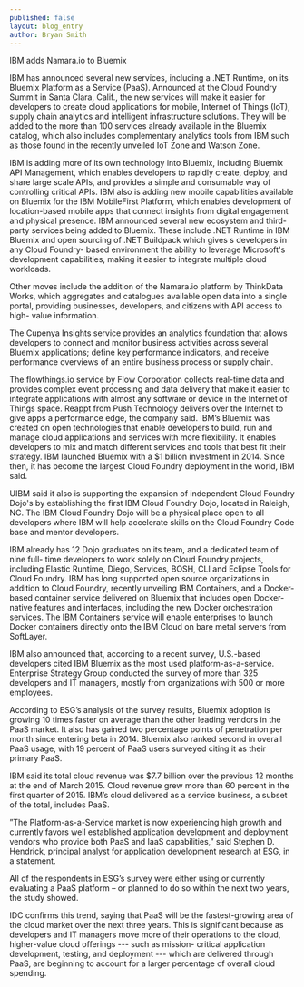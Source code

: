 ```yaml
---
published: false
layout: blog_entry
author: Bryan Smith
---
```


IBM adds Namara.io to Bluemix

IBM has announced several new services, including a .NET Runtime, on its Bluemix Platform as a Service (PaaS). Announced at the Cloud Foundry Summit in Santa Clara, Calif., the new services will make it easier for developers to create cloud applications for mobile, Internet of Things (IoT), supply chain analytics and intelligent infrastructure solutions. They will be added to the more than 100 services already available in the Bluemix catalog, which also includes complementary analytics tools from IBM such as those found in the recently unveiled IoT Zone and Watson Zone.

IBM is adding more of its own technology into Bluemix, including Bluemix API Management, which enables developers to rapidly create, deploy, and share large scale APIs, and provides a simple and consumable way of controlling critical APIs. IBM also is adding new mobile capabilities available on Bluemix for the IBM MobileFirst Platform, which enables development of  location-based mobile apps that connect insights from digital engagement and physical presence. IBM announced several new ecosystem and third-party services being added to Bluemix. These include .NET Runtime in IBM Bluemix and open sourcing of .NET Buildpack which gives s developers in any Cloud Foundry- based environment the ability to leverage Microsoft's development capabilities, making it easier to integrate multiple cloud workloads.

Other moves include the addition of the Namara.io platform by ThinkData Works, which aggregates and catalogues available open data into a single portal, providing businesses, developers, and citizens with API access to high- value information.

The Cupenya Insights service provides an analytics foundation that allows developers to connect and monitor business activities across several Bluemix applications; define key performance indicators, and receive performance overviews of an entire business process or supply chain.

The flowthings.io service by Flow Corporation collects real-time data and provides complex event processing and data delivery that make it easier to integrate applications with almost any software or device in the Internet of Things space.
Reappt from Push Technology delivers over the Internet to give apps a performance edge, the company said.
IBM’s Bluemix was created on open technologies that enable developers to build, run and manage cloud applications and services with more flexibility. It enables developers to mix and match different services and tools that best fit their strategy. IBM launched Bluemix with a $1 billion investment in 2014. Since then, it has become the largest Cloud Foundry deployment in the world, IBM said.

UIBM said it also is supporting the expansion of independent Cloud Foundry Dojo's by establishing the first IBM Cloud Foundry Dojo, located in Raleigh, NC. The IBM Cloud Foundry Dojo will be a physical place open to all developers where IBM will help accelerate skills on the Cloud Foundry Code base and mentor developers.

IBM already has 12 Dojo graduates on its team, and a dedicated team of nine full- time developers to work solely on Cloud Foundry projects, including Elastic Runtime, Diego, Services, BOSH, CLI and Eclipse Tools for Cloud Foundry.
IBM has long supported open source organizations in addition to Cloud Foundry, recently unveiling IBM Containers, and a Docker-based container service delivered on Bluemix that includes open Docker-native features and interfaces, including the new Docker orchestration services. The IBM Containers service will enable enterprises to launch Docker containers directly onto the IBM Cloud on bare metal servers from SoftLayer.

IBM also announced that, according to a recent survey, U.S.-based developers cited IBM Bluemix as the most used platform-as-a-service. Enterprise Strategy Group conducted the survey of more than 325 developers and IT managers, mostly from organizations with 500 or more employees.

According to ESG’s analysis of the survey results, Bluemix adoption is growing 10 times faster on average than the other leading vendors in the PaaS market. It also has gained two percentage points of penetration per month since entering beta in 2014. Bluemix also ranked second in overall PaaS usage,   with 19 percent of PaaS users surveyed citing it as their primary PaaS.

IBM said its total cloud revenue was $7.7 billion over the previous 12 months at the end of March 2015. Cloud revenue grew more than 60 percent in the first quarter of 2015. IBM’s cloud delivered as a service business, a subset of the total, includes PaaS.

”The Platform-as-a-Service market is now experiencing high growth and currently favors well established application development and deployment vendors who provide both PaaS and IaaS capabilities,” said Stephen D. Hendrick, principal analyst for application development research at ESG, in a statement.

All of the respondents in ESG’s survey were either using or currently evaluating a PaaS platform – or planned to do so within the next two years, the study showed.

IDC confirms this trend, saying that PaaS will be the fastest-growing area of the cloud market over the next three years.
This is significant because as developers and IT managers move more of their operations to the cloud, higher-value cloud offerings  --- such as mission- critical application development, testing, and deployment --- which are delivered through PaaS, are beginning to account for a larger percentage of overall cloud spending.
